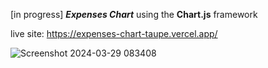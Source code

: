 [in progress]
_**Expenses Chart**_ using the **Chart.js** framework

live site: https://expenses-chart-taupe.vercel.app/

![Screenshot 2024-03-29 083408](https://github.com/mariusboncev1/Expenses-chart/assets/100304041/557b376f-8190-42b7-a20f-3e06add5c7f7)
